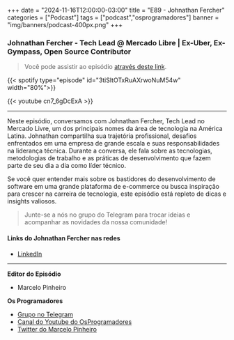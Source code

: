 +++
date = "2024-11-16T12:00:00-03:00"
title = "E89 - Johnathan Fercher"
categories = ["Podcast"]
tags = ["podcast","osprogramadores"]
banner = "img/banners/podcast-400px.png"
+++

### Johnathan Fercher - Tech Lead @ Mercado Libre | Ex-Uber, Ex-Gympass, Open Source Contributor
> Você pode assistir ao episódio [através deste link](https://www.youtube.com/watch?v=cn7_6gDcExA).


{{< spotify type="episode" id="3tiSltOTxRuAXrwoNuM54w" width="80%">}}

{{< youtube cn7_6gDcExA >}}

___

Neste episódio, conversamos com Johnathan Fercher, Tech Lead no Mercado Livre, um dos principais nomes da área de
tecnologia na América Latina. Johnathan compartilha sua trajetória profissional, desafios enfrentados em uma empresa
de grande escala e suas responsabilidades na liderança técnica.
Durante a conversa, ele fala sobre as tecnologias, metodologias de trabalho e as práticas de desenvolvimento que
fazem parte de seu dia a dia como líder técnico.

Se você quer entender mais sobre os bastidores do desenvolvimento de software em uma grande plataforma de
e-commerce ou busca inspiração para crescer na carreira de tecnologia, este episódio está repleto de dicas e insights
valiosos.

> Junte-se a nós no grupo do Telegram para trocar ideias e acompanhar as novidades da nossa comunidade!

#### Links do Johnathan Fercher nas redes

* [LinkedIn](https://www.linkedin.com/in/johnathan-fercher/)

___


**Editor do Episódio**

- Marcelo Pinheiro

**Os Programadores**

- [Grupo no Telegram](https://t.me/osprogramadores)
- [Canal do Youtube do OsProgramadores](https://www.youtube.com/channel/UCt_YNYGl6K5yNXlXEQDdwWg?view_as=subscriber)
- [Twitter do Marcelo Pinheiro](https://twitter.com/mpinheir)
